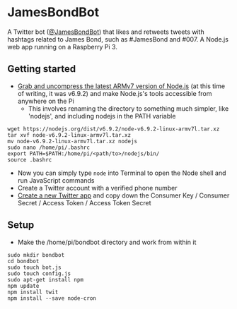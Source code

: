 # JamesBondBot
A Twitter bot ([@JamesBondBot](https://twitter.com/JamesBondBot)) that likes and retweets tweets with hashtags related to James Bond, such as #JamesBond and #007. A Node.js web app running on a Raspberry Pi 3.

## Getting started
- [Grab and uncompress the latest ARMv7 version of Node.js](https://nodejs.org/en/download/) (at this time of writing, it was v6.9.2) and make Node.js's tools accessible from anywhere on the Pi
  - This involves renaming the directory to something much simpler, like 'nodejs', and including nodejs in the PATH variable
```
wget https://nodejs.org/dist/v6.9.2/node-v6.9.2-linux-armv7l.tar.xz
tar xvf node-v6.9.2-linux-armv7l.tar.xz
mv node-v6.9.2-linux-armv7l.tar.xz nodejs
sudo nano /home/pi/.bashrc
export PATH=$PATH:/home/pi/<path/to>/nodejs/bin/
source .bashrc
```
- Now you can simply type `node` into Terminal to open the Node shell and run JavaScript commands
- Create a Twitter account with a verified phone number
- [Create a new Twitter app](https://apps.twitter.com/app/new) and copy down the Consumer Key / Consumer Secret / Access Token / Access Token Secret

## Setup
- Make the /home/pi/bondbot directory and work from within it
```
sudo mkdir bondbot
cd bondbot
sudo touch bot.js
sudo touch config.js
sudo apt-get install npm
npm update
npm install twit
npm install --save node-cron
```
